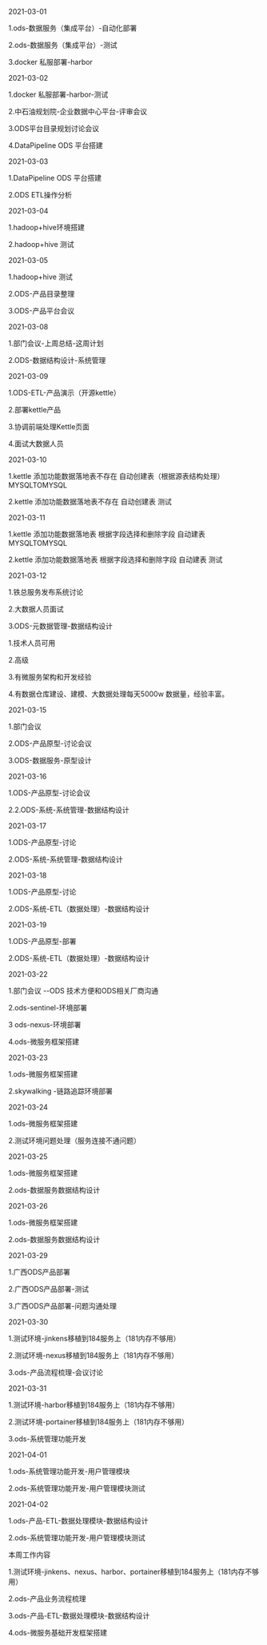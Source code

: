2021-03-01

1.ods-数据服务（集成平台）-自动化部署

2.ods-数据服务（集成平台）-测试

3.docker 私服部署-harbor



2021-03-02

1.docker 私服部署-harbor-测试

2.中石油规划院-企业数据中心平台-评审会议

3.ODS平台目录规划讨论会议

4.DataPipeline ODS 平台搭建



2021-03-03

1.DataPipeline ODS 平台搭建

2.ODS ETL操作分析



2021-03-04

1.hadoop+hive环境搭建

2.hadoop+hive 测试



2021-03-05

1.hadoop+hive 测试

2.ODS-产品目录整理

3.ODS-产品平台会议



2021-03-08

1.部门会议-上周总结-这周计划

2.ODS-数据结构设计-系统管理



2021-03-09

1.ODS-ETL-产品演示（开源kettle）

2.部署kettle产品 

3.协调前端处理Kettle页面

4.面试大数据人员



2021-03-10

1.kettle 添加功能数据落地表不存在 自动创建表（根据源表结构处理）MYSQLTOMYSQL

2.kettle 添加功能数据落地表不存在 自动创建表 测试



2021-03-11

1.kettle 添加功能数据落地表 根据字段选择和删除字段 自动建表 MYSQLTOMYSQL

2.kettle 添加功能数据落地表 根据字段选择和删除字段 自动建表 测试



2021-03-12

1.铁总服务发布系统讨论

2.大数据人员面试

3.ODS-元数据管理-数据结构设计





1.技术人员可用

2.高级

3.有微服务架构和开发经验

4.有数据仓库建设、建模、大数据处理每天5000w 数据量，经验丰富。









2021-03-15

1.部门会议

2.ODS-产品原型-讨论会议

3.ODS-数据服务-原型设计

2021-03-16

1.ODS-产品原型-讨论会议

2.2.ODS-系统-系统管理-数据结构设计

2021-03-17

1.ODS-产品原型-讨论

2.ODS-系统-系统管理-数据结构设计

2021-03-18

1.ODS-产品原型-讨论

2.ODS-系统-ETL（数据处理）-数据结构设计

2021-03-19

1.ODS-产品原型-部署

2.ODS-系统-ETL（数据处理）-数据结构设计





2021-03-22

1.部门会议 --ODS 技术方便和ODS相关厂商沟通

2.ods-sentinel-环境部署

3 ods-nexus-环境部署

4.ods-微服务框架搭建





2021-03-23

1.ods-微服务框架搭建

2.skywalking -链路追踪环境部署

2021-03-24

1.ods-微服务框架搭建

2.测试环境问题处理（服务连接不通问题）



2021-03-25

1.ods-微服务框架搭建

2.ods-数据服务数据结构设计



2021-03-26

1.ods-微服务框架搭建

2.ods-数据服务数据结构设计





2021-03-29

1.广西ODS产品部署

2.广西ODS产品部署-测试

3.广西ODS产品部署-问题沟通处理





2021-03-30

1.测试环境-jinkens移植到184服务上（181内存不够用）

2.测试环境-nexus移植到184服务上（181内存不够用）

3.ods-产品流程梳理-会议讨论



2021-03-31

1.测试环境-harbor移植到184服务上（181内存不够用）

2.测试环境-portainer移植到184服务上（181内存不够用）

3.ods-系统管理功能开发



2021-04-01

1.ods-系统管理功能开发-用户管理模块

2.ods-系统管理功能开发-用户管理模块测试



2021-04-02

1.ods-产品-ETL-数据处理模块-数据结构设计

2.ods-系统管理功能开发-用户管理模块测试







本周工作内容

1.测试环境-jinkens、nexus、harbor、portainer移植到184服务上（181内存不够用）

2.ods-产品业务流程梳理

3.ods-产品-ETL-数据处理模块-数据结构设计

4.ods-微服务基础开发框架搭建